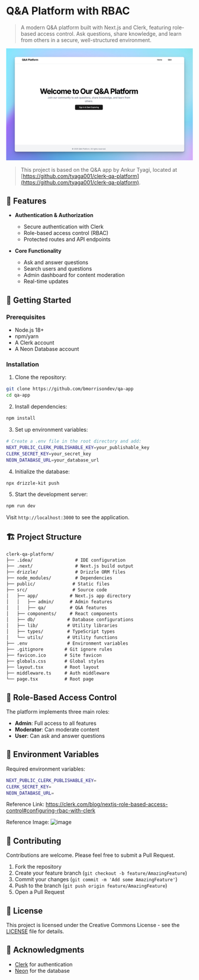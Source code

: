 # Q&A Platform with RBAC

> A modern Q&A platform built with Next.js and Clerk, featuring role-based access control. Ask questions, share knowledge, and learn from others in a secure, well-structured environment.

![Q&A Platform Screenshot](public/screenshot.png)

> This project is based on the Q&A app by Ankur Tyagi, located at [https://github.com/tyaga001/clerk-qa-platform](https://github.com/tyaga001/clerk-qa-platform).

## 🌟 Features

- **Authentication & Authorization**
  - Secure authentication with Clerk
  - Role-based access control (RBAC)
  - Protected routes and API endpoints

- **Core Functionality**
  - Ask and answer questions
  - Search users and questions
  - Admin dashboard for content moderation
  - Real-time updates

## 🚀 Getting Started

### Prerequisites

- Node.js 18+
- npm/yarn
- A Clerk account
- A Neon Database account

### Installation

1. Clone the repository:
```bash
git clone https://github.com/bmorrisondev/qa-app
cd qa-app
```

2. Install dependencies:
```bash
npm install
```

3. Set up environment variables:
```bash
# Create a .env file in the root directory and add:
NEXT_PUBLIC_CLERK_PUBLISHABLE_KEY=your_publishable_key
CLERK_SECRET_KEY=your_secret_key
NEON_DATABASE_URL=your_database_url
```

4. Initialize the database:
```bash
npx drizzle-kit push
```

5. Start the development server:
```bash
npm run dev
```

Visit `http://localhost:3000` to see the application.

## 🏗️ Project Structure

```
clerk-qa-platform/
├── .idea/                # IDE configuration
├── .next/                # Next.js build output
├── drizzle/              # Drizzle ORM files
├── node_modules/         # Dependencies
├── public/              # Static files
├── src/                 # Source code
│   ├── app/            # Next.js app directory
│   │   ├── admin/      # Admin features
│   │   ├── qa/         # Q&A features
│   ├── components/     # React components
│   ├── db/            # Database configurations
│   ├── lib/           # Utility libraries
│   ├── types/         # TypeScript types
│   └── utils/         # Utility functions
├── .env               # Environment variables
├── .gitignore        # Git ignore rules
├── favicon.ico       # Site favicon
├── globals.css       # Global styles
├── layout.tsx        # Root layout
├── middleware.ts     # Auth middleware
└── page.tsx          # Root page
```

## 🔐 Role-Based Access Control

The platform implements three main roles:
- **Admin**: Full access to all features
- **Moderator**: Can moderate content
- **User**: Can ask and answer questions

## 📝 Environment Variables

Required environment variables:
```bash
NEXT_PUBLIC_CLERK_PUBLISHABLE_KEY=
CLERK_SECRET_KEY=
NEON_DATABASE_URL=
```
Reference Link: https://clerk.com/blog/nextjs-role-based-access-control#configuring-rbac-with-clerk

Reference Image: 
<img width="1035" height="868" alt="image" src="https://github.com/user-attachments/assets/7f4161d1-747e-46d5-a79e-eb63c3c8e69e" />


## 🤝 Contributing

Contributions are welcome. Please feel free to submit a Pull Request.

1. Fork the repository
2. Create your feature branch (`git checkout -b feature/AmazingFeature`)
3. Commit your changes (`git commit -m 'Add some AmazingFeature'`)
4. Push to the branch (`git push origin feature/AmazingFeature`)
5. Open a Pull Request

## 📄 License

This project is licensed under the Creative Commons License - see the [LICENSE](LICENSE) file for details.

## 👏 Acknowledgments

- [Clerk](https://clerk.dev/) for authentication
- [Neon](https://neon.tech/) for the database
